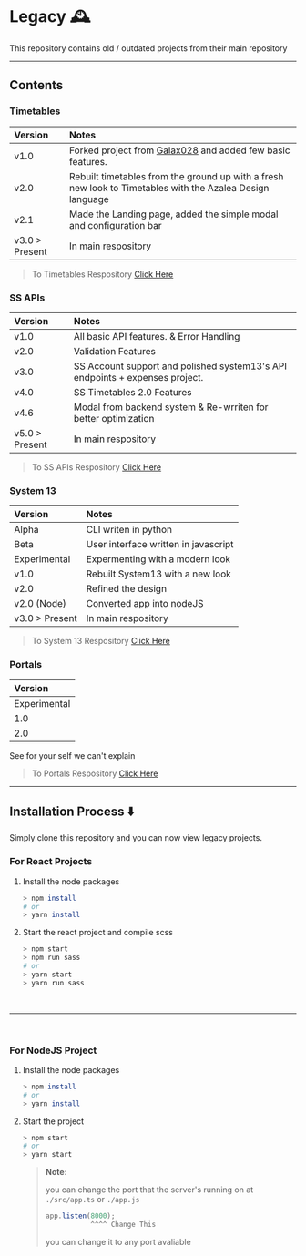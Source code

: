 # **Legacy** 🕰️

This repository contains old / outdated projects from their main repository

---

## **Contents**

### Timetables

| Version        | Notes                                                                                                     |
| :------------- | :-------------------------------------------------------------------------------------------------------- |
| v1.0           | Forked project from [Galax028](https://github.com/Galax028) and added few basic features.                 |
| v2.0           | Rebuilt timetables from the ground up with a fresh new look to Timetables with the Azalea Design language |
| v2.1           | Made the Landing page, added the simple modal and configuration bar                                       |
| v3.0 > Present | In main respository                                                                                       |

> To Timetables Respository [Click Here](https://github.com/SS-Developers/Timetables)

### SS APIs

<!--
- Version 2.0
  - Added validation for adding players.
- Version 3.0
  -
- Version 4.0
  - SS Timetables v2.0 features.
- Version 4.6 > 4.7
  - Modal from backend system
  - Re-written the API for better optimization. -->

| Version        | Notes                                                                        |
| :------------- | :--------------------------------------------------------------------------- |
| v1.0           | All basic API features. & Error Handling                                     |
| v2.0           | Validation Features                                                          |
| v3.0           | SS Account support and polished system13's API endpoints + expenses project. |
| v4.0           | SS Timetables 2.0 Features                                                   |
| v4.6           | Modal from backend system & Re-wrriten for better optimization               |
| v5.0 > Present | In main respository                                                          |

> To SS APIs Respository [Click Here](https://github.com/SS-Developers/SS-APIs)

### System 13

| Version        | Notes                                |
| :------------- | :----------------------------------- |
| Alpha          | CLI writen in python                 |
| Beta           | User interface written in javascript |
| Experimental   | Expermenting with a modern look      |
| v1.0           | Rebuilt System13 with a new look     |
| v2.0           | Refined the design                   |
| v2.0 (Node)    | Converted app into nodeJS            |
| v3.0 > Present | In main respository                  |

> To System 13 Respository [Click Here](https://github.com/SS-Developers/system13)

### Portals

| Version      |
| :----------- |
| Experimental |
| 1.0          |
| 2.0          |

See for your self we can't explain

> To Portals Respository [Click Here](https://github.com/SS-Developers/portals)

---

## **Installation Process** ⬇️

Simply clone this repository and you can now view legacy projects.

### **For React Projects**

1. Install the node packages
   ```zsh
   > npm install
   # or
   > yarn install
   ```
2. Start the react project and compile scss
   ```zsh
   > npm start
   > npm run sass
   # or
   > yarn start
   > yarn run sass
   ```

<br />

---

<br />

### **For NodeJS Project**

1. Install the node packages
   ```zsh
   > npm install
   # or
   > yarn install
   ```
2. Start the project
   ```zsh
   > npm start
   # or
   > yarn start
   ```
   > **Note:**
   >
   > you can change the port that the server's running on at `./src/app.ts` or `./app.js`
   >
   > ```ts
   > app.listen(8000);
   >            ^^^^ Change This
   > ```
   >
   > you can change it to any port avaliable

